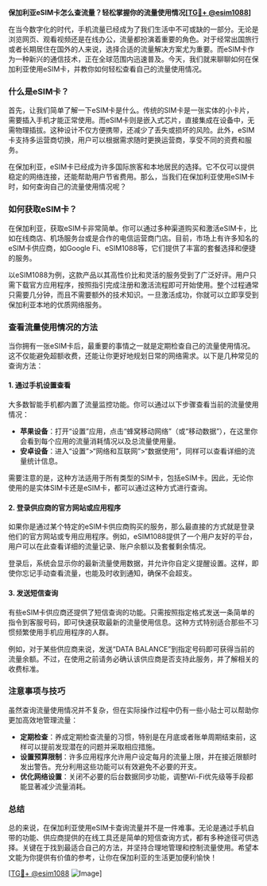 **保加利亚eSIM卡怎么查流量？轻松掌握你的流量使用情况[[TG💪+ @esim1088](https://t.me/s/esim1088)]**

在当今数字化的时代，手机流量已经成为了我们生活中不可或缺的一部分。无论是浏览网页、观看视频还是在线办公，流量都扮演着重要的角色。对于经常出国旅行或者长期居住在国外的人来说，选择合适的流量解决方案尤为重要。而eSIM卡作为一种新兴的通信技术，正在全球范围内迅速普及。今天，我们就来聊聊如何在保加利亚使用eSIM卡，并教你如何轻松查看自己的流量使用情况。

### 什么是eSIM卡？

首先，让我们简单了解一下eSIM卡是什么。传统的SIM卡是一张实体的小卡片，需要插入手机才能正常使用。而eSIM卡则是嵌入式芯片，直接集成在设备中，无需物理插拔。这种设计不仅方便携带，还减少了丢失或损坏的风险。此外，eSIM卡支持多运营商切换，用户可以根据需求随时更换运营商，享受不同的资费和服务。

在保加利亚，eSIM卡已经成为许多国际旅客和本地居民的选择。它不仅可以提供稳定的网络连接，还能帮助用户节省费用。那么，当我们在保加利亚使用eSIM卡时，如何查询自己的流量使用情况呢？

### 如何获取eSIM卡？

在保加利亚，获取eSIM卡非常简单。你可以通过多种渠道购买和激活eSIM卡，比如在线商店、机场服务台或是合作的电信运营商门店。目前，市场上有许多知名的eSIM卡供应商，如Google Fi、eSIM1088等，它们提供了丰富的套餐选择和便捷的服务。

以eSIM1088为例，这款产品以其高性价比和灵活的服务受到了广泛好评。用户只需下载官方应用程序，按照指引完成注册和激活流程即可开始使用。整个过程通常只需要几分钟，而且不需要额外的技术知识。一旦激活成功，你就可以立即享受到保加利亚本地的优质网络服务。

### 查看流量使用情况的方法

当你拥有一张eSIM卡后，最重要的事情之一就是定期检查自己的流量使用情况。这不仅能避免超额收费，还能让你更好地规划日常的网络需求。以下是几种常见的查询方法：

#### 1. 通过手机设置查看

大多数智能手机都内置了流量监控功能。你可以通过以下步骤查看当前的流量使用情况：

- **苹果设备**：打开“设置”应用，点击“蜂窝移动网络”（或“移动数据”），在这里你会看到每个应用的流量消耗情况以及总流量使用量。
- **安卓设备**：进入“设置”>“网络和互联网”>“数据使用”，同样可以查看详细的流量统计信息。

需要注意的是，这种方法适用于所有类型的SIM卡，包括eSIM卡。因此，无论你使用的是实体SIM卡还是eSIM卡，都可以通过这种方式进行查询。

#### 2. 登录供应商的官方网站或应用程序

如果你是通过某个特定的eSIM卡供应商购买的服务，那么最直接的方式就是登录他们的官方网站或专用应用程序。例如，eSIM1088提供了一个用户友好的平台，用户可以在此查看详细的流量记录、账户余额以及套餐剩余情况。

登录后，系统会显示你的最新流量使用数据，并允许你自定义提醒设置。这样，即使你忘记手动查看流量，也能及时收到通知，确保不会超支。

#### 3. 发送短信查询

有些eSIM卡供应商还提供了短信查询的功能。只需按照指定格式发送一条简单的指令到客服号码，即可快速获取最新的流量使用信息。这种方式特别适合那些不习惯频繁使用手机应用程序的人群。

例如，对于某些供应商来说，发送“DATA BALANCE”到指定号码即可获得当前的流量余额。不过，在使用之前请务必确认该供应商是否支持此服务，并了解相关的收费标准。

### 注意事项与技巧

虽然查询流量使用情况并不复杂，但在实际操作过程中仍有一些小贴士可以帮助你更加高效地管理流量：

- **定期检查**：养成定期检查流量的习惯，特别是在月底或者账单周期结束前，这样可以提前发现潜在的问题并采取相应措施。
- **设置预算限制**：许多应用程序允许用户设定每月的流量上限，并在接近限额时发出警告。充分利用这些功能可以有效避免不必要的开支。
- **优化网络设置**：关闭不必要的后台数据同步功能，调整Wi-Fi优先级等手段都能显著减少流量消耗。

### 总结

总的来说，在保加利亚使用eSIM卡查询流量并不是一件难事。无论是通过手机自带的功能、供应商提供的在线工具还是简单的短信查询方式，都有多种途径可供选择。关键在于找到最适合自己的方法，并坚持合理地管理和控制流量使用。希望本文能为你提供有价值的参考，让你在保加利亚的生活更加便利愉快！

[[TG💪+ @esim1088](https://t.me/s/esim1088) ![Image](https://i.postimg.cc/4NQfJmqS/Snipaste-2025-05-13-00-14-12.png)]